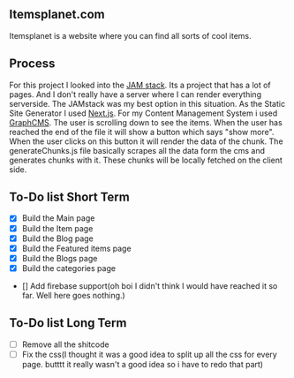 ## Itemsplanet.com

Itemsplanet is a website where you can find all sorts of cool items.

## Process
For this project I looked into the [JAM stack](https://jamstack.org/). Its a project that has a lot of pages. And I don't really have a server where I can render everything serverside. The JAMstack was my best option in this situation. As the Static Site Generator I used [Next.js](https://nextjs.org/). For my Content Management System i used [GraphCMS](https://graphcms.com/). The user is scrolling down to see the items. When the user has reached the end of the file it will show a button which says "show more". When the user clicks on this button it will render the data of the chunk. The generateChunks.js file basically scrapes all the data form the cms and generates chunks with it. These chunks will be locally fetched on the client side.

## To-Do list Short Term
- [X] Build the Main page
- [X] Build the Item page
- [X] Build the Blog page
- [X] Build the Featured items page
- [X] Build the Blogs page
- [X] Build the categories page
- [] Add firebase support(oh boi I didn't think I would have reached it so far. Well here goes nothing.)

## To-Do list Long Term
- [ ] Remove all the shitcode
- [ ] Fix the css(I thought it was a good idea to split up all the css for every page. butttt it really wasn't a good idea so i have to redo that part)
